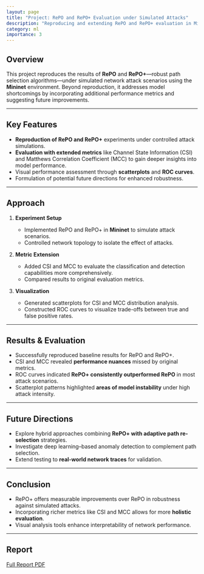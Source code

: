 ```yaml
---
layout: page
title: "Project: RePO and RePO+ Evaluation under Simulated Attacks"
description: "Reproducing and extending RePO and RePO+ evaluation in Mininet, introducing new metrics and performance analysis."
category: ml
importance: 3
---
```


## Overview

This project reproduces the results of **RePO** and **RePO+**—robust path selection algorithms—under simulated network attack scenarios using the **Mininet** environment. Beyond reproduction, it addresses model shortcomings by incorporating additional performance metrics and suggesting future improvements.

---

## Key Features

- **Reproduction of RePO and RePO+** experiments under controlled attack simulations.
- **Evaluation with extended metrics** like Channel State Information (CSI) and Matthews Correlation Coefficient (MCC) to gain deeper insights into model performance.
- Visual performance assessment through **scatterplots** and **ROC curves**.
- Formulation of potential future directions for enhanced robustness.

---

## Approach

1. **Experiment Setup**  
   - Implemented RePO and RePO+ in **Mininet** to simulate attack scenarios.
   - Controlled network topology to isolate the effect of attacks.

2. **Metric Extension**  
   - Added CSI and MCC to evaluate the classification and detection capabilities more comprehensively.
   - Compared results to original evaluation metrics.

3. **Visualization**  
   - Generated scatterplots for CSI and MCC distribution analysis.
   - Constructed ROC curves to visualize trade-offs between true and false positive rates.

---

## Results & Evaluation

- Successfully reproduced baseline results for RePO and RePO+.
- CSI and MCC revealed **performance nuances** missed by original metrics.
- ROC curves indicated **RePO+ consistently outperformed RePO** in most attack scenarios.
- Scatterplot patterns highlighted **areas of model instability** under high attack intensity.

---

## Future Directions

- Explore hybrid approaches combining **RePO+ with adaptive path re-selection** strategies.
- Investigate deep learning–based anomaly detection to complement path selection.
- Extend testing to **real-world network traces** for validation.

---

## Conclusion

- RePO+ offers measurable improvements over RePO in robustness against simulated attacks.
- Incorporating richer metrics like CSI and MCC allows for more **holistic evaluation**.
- Visual analysis tools enhance interpretability of network performance.

---

## Report

[Full Report PDF](https://drive.google.com/file/d/1B0ZJf7vaSkFs8A84vT6jMlaE7RuhS4GQ/view?usp=sharing)
